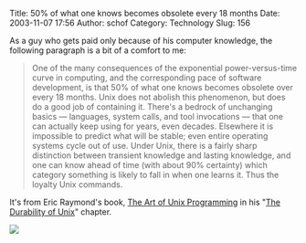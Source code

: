 Title: 50% of what one knows becomes obsolete every 18 months
Date: 2003-11-07 17:56
Author: schof
Category: Technology
Slug: 156

As a guy who gets paid only because of his computer knowledge, the
following paragraph is a bit of a comfort to me:

> One of the many consequences of the exponential power-versus-time
> curve in computing, and the corresponding pace of software
> development, is that 50% of what one knows becomes obsolete over every
> 18 months. Unix does not abolish this phenomenon, but does do a good
> job of containing it. There's a bedrock of unchanging basics —
> languages, system calls, and tool invocations — that one can actually
> keep using for years, even decades. Elsewhere it is impossible to
> predict what will be stable; even entire operating systems cycle out
> of use. Under Unix, there is a fairly sharp distinction between
> transient knowledge and lasting knowledge, and one can know ahead of
> time (with about 90% certainty) which category something is likely to
> fall in when one learns it. Thus the loyalty Unix commands.

It's from Eric Raymond's book, [The Art of Unix
Programming](http://www.catb.org/~esr/writings/taoup/html/index.html) in
his "[The Durability of
Unix](http://www.catb.org/~esr/writings/taoup/html/ch01s02.html)"
chapter.

<div class="blogger-post-footer">

![](https://blogger.googleusercontent.com/tracker/3277962-106822781544234525?l=schoftech.blogspot.com)

</div>
